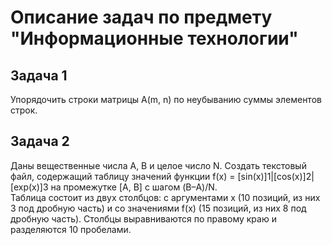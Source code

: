 # Описание задач по предмету "Информационные технологии"

## Задача 1

Упорядочить строки матрицы A(m, n) по неубыванию суммы элементов строк.


## Задача 2

Даны вещественные числа A, B и целое число N. Создать текстовый файл, содержащий таблицу значений функции f(x) = [sin(x)]1|[cos(x)]2|[exp(x)]3 на промежутке [A, B] с шагом (B–A)/N.</br>Таблица состоит из двух столбцов: с аргументами x (10 позиций, из них 3 под дробную часть) и со значениями f(x) (15 позиций, из них 8 под дробную часть). Столбцы выравниваются по правому краю и разделяются 10 пробелами.
